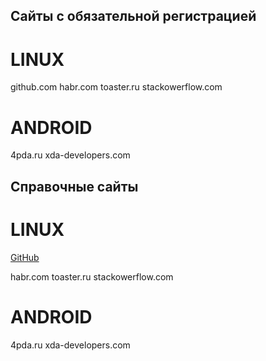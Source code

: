 ## Cайты с обязательной регистрацией ##

LINUX
====
github.com
habr.com
toaster.ru
stackowerflow.com

ANDROID
====
4pda.ru
xda-developers.com


## Справочные сайты ##

LINUX
====
[GitHub](http://github.com)

habr.com
toaster.ru
stackowerflow.com

ANDROID
====
4pda.ru
xda-developers.com

